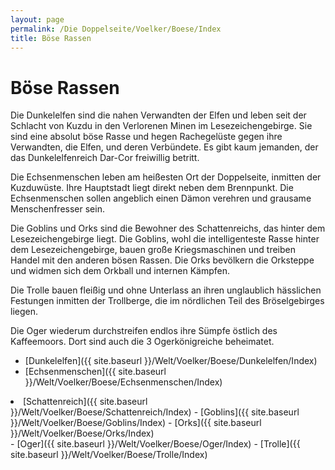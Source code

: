 ```yaml
---
layout: page
permalink: /Die Doppelseite/Voelker/Boese/Index
title: Böse Rassen
---
```


# Böse Rassen

Die Dunkelelfen sind die nahen Verwandten der Elfen und leben seit der Schlacht von Kuzdu in den Verlorenen Minen im Lesezeichengebirge. Sie sind eine absolut böse Rasse und hegen Rachegelüste gegen ihre Verwandten, die Elfen, und deren Verbündete. Es gibt kaum jemanden, der das Dunkelelfenreich Dar-Cor freiwillig betritt.

Die Echsenmenschen leben am heißesten Ort der Doppelseite, inmitten der Kuzduwüste. Ihre Hauptstadt liegt direkt neben dem Brennpunkt. Die Echsenmenschen sollen angeblich einen Dämon verehren und grausame Menschenfresser sein.

Die Goblins und Orks sind die Bewohner des Schattenreichs, das hinter dem Lesezeichengebirge liegt. Die Goblins, wohl die intelligenteste Rasse hinter dem Lesezeichengebirge, bauen große Kriegsmaschinen und treiben Handel mit den anderen bösen Rassen. Die Orks bevölkern die Orksteppe und widmen sich dem Orkball und internen Kämpfen.

Die Trolle bauen fleißig und ohne Unterlass an ihren unglaublich hässlichen Festungen inmitten der Trollberge, die im nördlichen Teil des Bröselgebirges liegen.

Die Oger wiederum durchstreifen endlos ihre Sümpfe östlich des Kaffeemoors. Dort sind auch die 3 Ogerkönigreiche beheimatet.

- [Dunkelelfen]({{ site.baseurl }}/Welt/Voelker/Boese/Dunkelelfen/Index)
- [Echsenmenschen]({{ site.baseurl }}/Welt/Voelker/Boese/Echsenmenschen/Index)
<li>[Schattenreich]({{ site.baseurl }}/Welt/Voelker/Boese/Schattenreich/Index)
- [Goblins]({{ site.baseurl }}/Welt/Voelker/Boese/Goblins/Index)
- [Orks]({{ site.baseurl }}/Welt/Voelker/Boese/Orks/Index)

</li>
- [Oger]({{ site.baseurl }}/Welt/Voelker/Boese/Oger/Index)
- [Trolle]({{ site.baseurl }}/Welt/Voelker/Boese/Trolle/Index)

